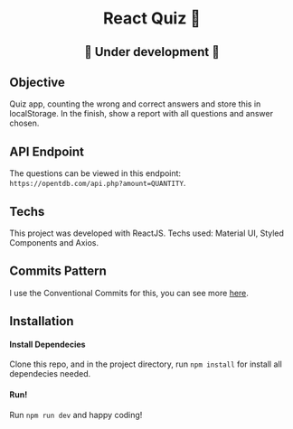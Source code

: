<h1 align="center">React Quiz 🎯</h1>
<h2 align="center">🚧 Under development 🚧</h2>

## Objective

Quiz app, counting the wrong and correct answers and store this in localStorage. In the finish, show a report with all questions and answer chosen.

## API Endpoint

The questions can be viewed in this endpoint: ```https://opentdb.com/api.php?amount=QUANTITY```.

## Techs

This project was developed with ReactJS. Techs used: Material UI, Styled Components and Axios.

## Commits Pattern

I use the Conventional Commits for this, you can see more [here](https://www.conventionalcommits.org/en/v1.0.0/).

## Installation

#### Install Dependecies
Clone this repo, and in the project directory, run ```npm install``` for install all dependecies needed.

#### Run!

Run ```npm run dev``` and happy coding!